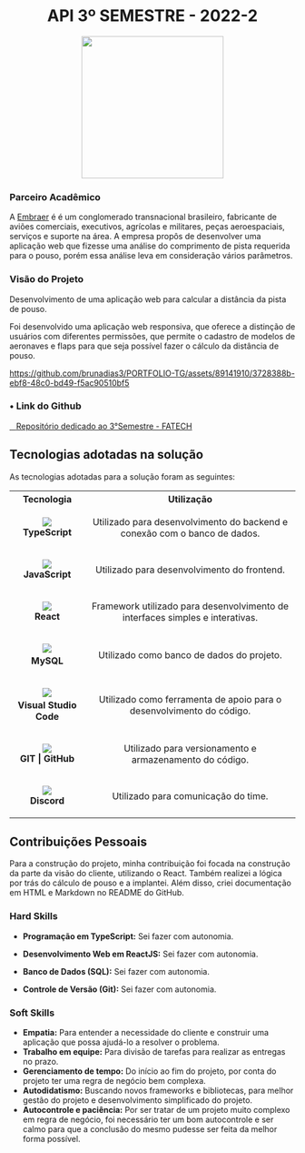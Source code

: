 <h1 align="center">API 3º SEMESTRE - 2022-2</h1>
<p align="center"><img src="https://avatars.githubusercontent.com/u/88987612?v=4" height="250" width="250"></p>

### Parceiro Acadêmico

A [Embraer](https://embraer.com/br/pt) é é um conglomerado transnacional brasileiro, fabricante de aviões comerciais, executivos, agrícolas e militares, peças aeroespaciais, serviços e suporte na área. A empresa propôs de desenvolver uma aplicação web que fizesse uma análise do comprimento de pista requerida para o pouso, porém essa análise leva em consideração vários parâmetros.

### Visão do Projeto

Desenvolvimento de uma aplicação web para calcular a distância da pista de pouso.

Foi desenvolvido uma aplicação web responsiva, que oferece a distinção de usuários com diferentes permissões, que permite o cadastro de modelos de aeronaves e flaps para que seja possível fazer o cálculo da distância de pouso.

https://github.com/brunadias3/PORTFOLIO-TG/assets/89141910/3728388b-ebf8-48c0-bd49-f5ac90510bf5

### • Link do Github

<a href="https://github.com/Grupo-4-Fatech/API-3Semestre" target="_blank"><span>&nbsp;&nbsp;&nbsp;</span><span>Repositório dedicado ao 3°Semestre - FATECH</span></a>

## Tecnologias adotadas na solução

As tecnologias adotadas para a solução foram as seguintes:

<table>
    <tr>
        <th>Tecnologia</th>
        <th>Utilização</th>
    </tr>
    <tr>
        <td style="text-align:center">
        <p align="center">
            <img src="https://skillicons.dev/icons?i=ts"> <br>
            <strong>TypeScript</strong>
        </p>
        </td>
        <td style="text-align:center">
            Utilizado para desenvolvimento do backend e conexão com o banco de dados.
        </td>
    </tr>
    <tr>
        <td style="text-align:center">
        <p align="center">
            <img src="https://skillicons.dev/icons?i=js"> <br>
            <strong>JavaScript</strong>
        </p>
        </td>
        <td style="text-align:center">
            Utilizado para desenvolvimento do frontend.
        </td>
    </tr>
    <tr>
        <td style="text-align:center">
        <p align="center">
            <img src="https://skillicons.dev/icons?i=react"> <br>
            <strong>React</strong>
        </p>
        </td>
        <td style="text-align:center">
            Framework utilizado para desenvolvimento de interfaces simples e interativas.
        </td>
    </tr>
    <tr>
        <td style="text-align:center">
        <p align="center">
            <img src="https://skillicons.dev/icons?i=mysql"><strong><br>MySQL
        </p>
        </td>
        <td style="text-align:center">
            Utilizado como banco de dados do projeto.
        </td>
    </tr>
    <tr>
        <td style="text-align:center">
        <p align="center">
            <img src="https://skillicons.dev/icons?i=vscode">
            <strong><br>Visual Studio Code</strong>
        </p>
        </td>
        <td style="text-align:center">
            Utilizado como ferramenta de apoio para o desenvolvimento do código.
        </td>
    </tr>
    <tr>
        <td style="text-align:center">
            <p align="center">
                <img src="https://skillicons.dev/icons?i=git,github"> <br>
                <strong>GIT | GitHub </strong>
            </p>
        </td>
        <td style="text-align:center">
            Utilizado para versionamento e armazenamento do código.
        </td>
    </tr>
    <tr>
        <td style="text-align:center">
        <p align="center">
            <img src="https://skillicons.dev/icons?i=discord"> <br>
            <strong>Discord</strong>
        </p>
        </td>
        <td style="text-align:center">
            Utilizado para comunicação do time.
        </td>
    </tr>
</table>

## Contribuições Pessoais

Para a construção do projeto, minha contribuição foi focada na construção da parte da visão do cliente, utilizando o React. Também realizei a lógica por trás do cálculo de pouso e a implantei. Além disso, criei documentação em HTML e Markdown no README do GitHub.

### Hard Skills

- **Programação em TypeScript:** Sei fazer com autonomia.

- **Desenvolvimento Web em ReactJS:** Sei fazer com autonomia.

- **Banco de Dados (SQL):** Sei fazer com autonomia.

- **Controle de Versão (Git):** Sei fazer com autonomia.

### Soft Skills

- **Empatia:** Para entender a necessidade do cliente e construir uma aplicação que possa ajudá-lo a resolver o problema.
- **Trabalho em equipe:** Para divisão de tarefas para realizar as entregas no prazo.
- **Gerenciamento de tempo:** Do início ao fim do projeto, por conta do projeto ter uma regra de negócio bem complexa.
- **Autodidatismo:** Buscando novos frameworks e bibliotecas, para melhor gestão do projeto e desenvolvimento simplificado do projeto.
- **Autocontrole e paciência:** Por ser tratar de um projeto muito complexo em regra de negócio, foi necessário ter um bom autocontrole e ser calmo para que a conclusão do mesmo pudesse ser feita da melhor forma possível.